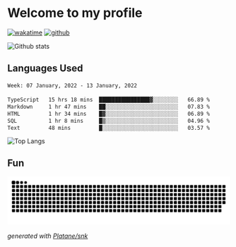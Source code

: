 # Welcome to my profile

[![wakatime](https://wakatime.com/badge/user/82c377cd-a54c-404c-b7df-177b313ca539.svg)](https://wakatime.com/@82c377cd-a54c-404c-b7df-177b313ca539)
[![github](https://img.shields.io/github/followers/xinthose?logo=github&style=plastic)](https://github.com/alanhamlett?tab=followers)

![Github stats](https://github-readme-stats.vercel.app/api?username=xinthose&show_icons=true&theme=radical&count_private=true)

## Languages Used

<!--START_SECTION:waka-->
```text
Week: 07 January, 2022 - 13 January, 2022

TypeScript   15 hrs 18 mins  ████████████████▓░░░░░░░░   66.89 % 
Markdown     1 hr 47 mins    ██░░░░░░░░░░░░░░░░░░░░░░░   07.83 % 
HTML         1 hr 34 mins    █▓░░░░░░░░░░░░░░░░░░░░░░░   06.89 % 
SQL          1 hr 8 mins     █▒░░░░░░░░░░░░░░░░░░░░░░░   04.96 % 
Text         48 mins         █░░░░░░░░░░░░░░░░░░░░░░░░   03.57 % 
```
<!--END_SECTION:waka-->

![Top Langs](https://github-readme-stats.vercel.app/api/top-langs/?username=xinthose)

## Fun
![github contribution grid snake animation](https://raw.githubusercontent.com/xinthose/xinthose/output/github-contribution-grid-snake.svg)

_generated with [Platane/snk](https://github.com/Platane/snk)_
